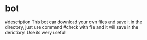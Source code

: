 # bot
#description
This bot can download your own files and save it in the directory, just use command #check with file and it will save in the derictiory! Use its wery useful!
